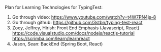 Plan for Learning Technologies for TypingTest:
1. Go through video: https://www.youtube.com/watch?v=t4W7PN4js-8
2. Go through github: https://github.com/3stbn/typing-test-react
3. Zoey, Jeffrey, Hirish: Front End Emphasis (Javascript, React)
https://code.visualstudio.com/docs/nodejs/reactjs-tutorial
https://scrimba.com/learn/learnreact
5. Jason, Sean: BackEnd (Spring Boot, React)
